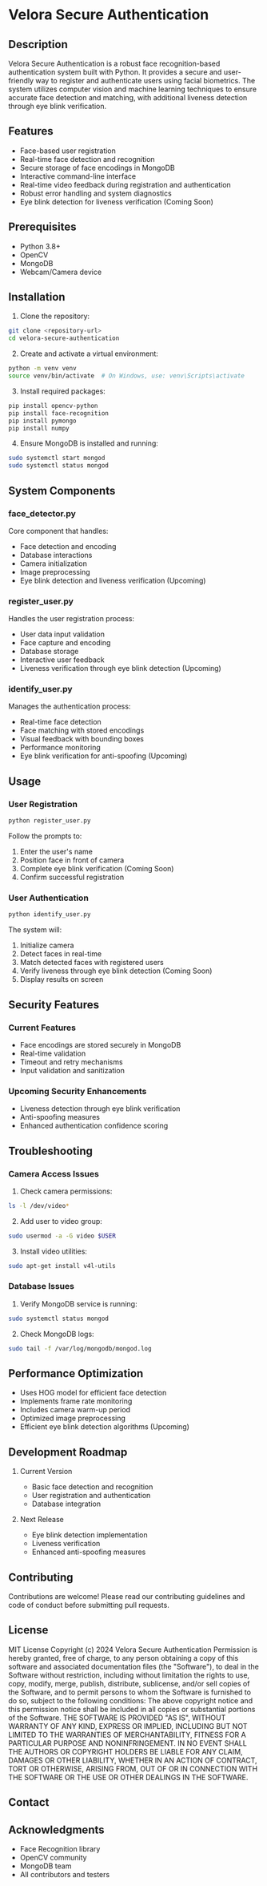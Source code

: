 # Velora Secure Authentication

## Description
Velora Secure Authentication is a robust face recognition-based authentication system built with Python. It provides a secure and user-friendly way to register and authenticate users using facial biometrics. The system utilizes computer vision and machine learning techniques to ensure accurate face detection and matching, with additional liveness detection through eye blink verification.

## Features
- Face-based user registration
- Real-time face detection and recognition
- Secure storage of face encodings in MongoDB
- Interactive command-line interface
- Real-time video feedback during registration and authentication
- Robust error handling and system diagnostics
- Eye blink detection for liveness verification (Coming Soon)

## Prerequisites
- Python 3.8+
- OpenCV
- MongoDB
- Webcam/Camera device

## Installation

1. Clone the repository:
```bash
git clone <repository-url>
cd velora-secure-authentication
```

2. Create and activate a virtual environment:
```bash
python -m venv venv
source venv/bin/activate  # On Windows, use: venv\Scripts\activate
```

3. Install required packages:
```bash
pip install opencv-python
pip install face-recognition
pip install pymongo
pip install numpy
```

4. Ensure MongoDB is installed and running:
```bash
sudo systemctl start mongod
sudo systemctl status mongod
```

## System Components

### face_detector.py
Core component that handles:
- Face detection and encoding
- Database interactions
- Camera initialization
- Image preprocessing
- Eye blink detection and liveness verification (Upcoming)

### register_user.py
Handles the user registration process:
- User data input validation
- Face capture and encoding
- Database storage
- Interactive user feedback
- Liveness verification through eye blink detection (Upcoming)

### identify_user.py
Manages the authentication process:
- Real-time face detection
- Face matching with stored encodings
- Visual feedback with bounding boxes
- Performance monitoring
- Eye blink verification for anti-spoofing (Upcoming)

## Usage

### User Registration
```bash
python register_user.py
```
Follow the prompts to:
1. Enter the user's name
2. Position face in front of camera
3. Complete eye blink verification (Coming Soon)
4. Confirm successful registration

### User Authentication
```bash
python identify_user.py
```
The system will:
1. Initialize camera
2. Detect faces in real-time
3. Match detected faces with registered users
4. Verify liveness through eye blink detection (Coming Soon)
5. Display results on screen

## Security Features

### Current Features
- Face encodings are stored securely in MongoDB
- Real-time validation
- Timeout and retry mechanisms
- Input validation and sanitization

### Upcoming Security Enhancements
- Liveness detection through eye blink verification
- Anti-spoofing measures
- Enhanced authentication confidence scoring

## Troubleshooting

### Camera Access Issues
1. Check camera permissions:
```bash
ls -l /dev/video*
```

2. Add user to video group:
```bash
sudo usermod -a -G video $USER
```

3. Install video utilities:
```bash
sudo apt-get install v4l-utils
```

### Database Issues
1. Verify MongoDB service is running:
```bash
sudo systemctl status mongod
```

2. Check MongoDB logs:
```bash
sudo tail -f /var/log/mongodb/mongod.log
```

## Performance Optimization
- Uses HOG model for efficient face detection
- Implements frame rate monitoring
- Includes camera warm-up period
- Optimized image preprocessing
- Efficient eye blink detection algorithms (Upcoming)

## Development Roadmap
1. Current Version
   - Basic face detection and recognition
   - User registration and authentication
   - Database integration

2. Next Release
   - Eye blink detection implementation
   - Liveness verification
   - Enhanced anti-spoofing measures

## Contributing
Contributions are welcome! Please read our contributing guidelines and code of conduct before submitting pull requests.

## License
MIT License
Copyright (c) 2024 Velora Secure Authentication
Permission is hereby granted, free of charge, to any person obtaining a copy
of this software and associated documentation files (the "Software"), to deal
in the Software without restriction, including without limitation the rights
to use, copy, modify, merge, publish, distribute, sublicense, and/or sell
copies of the Software, and to permit persons to whom the Software is
furnished to do so, subject to the following conditions:
The above copyright notice and this permission notice shall be included in all
copies or substantial portions of the Software.
THE SOFTWARE IS PROVIDED "AS IS", WITHOUT WARRANTY OF ANY KIND, EXPRESS OR
IMPLIED, INCLUDING BUT NOT LIMITED TO THE WARRANTIES OF MERCHANTABILITY,
FITNESS FOR A PARTICULAR PURPOSE AND NONINFRINGEMENT. IN NO EVENT SHALL THE
AUTHORS OR COPYRIGHT HOLDERS BE LIABLE FOR ANY CLAIM, DAMAGES OR OTHER
LIABILITY, WHETHER IN AN ACTION OF CONTRACT, TORT OR OTHERWISE, ARISING FROM,
OUT OF OR IN CONNECTION WITH THE SOFTWARE OR THE USE OR OTHER DEALINGS IN THE
SOFTWARE.

## Contact


## Acknowledgments
- Face Recognition library
- OpenCV community
- MongoDB team
- All contributors and testers
